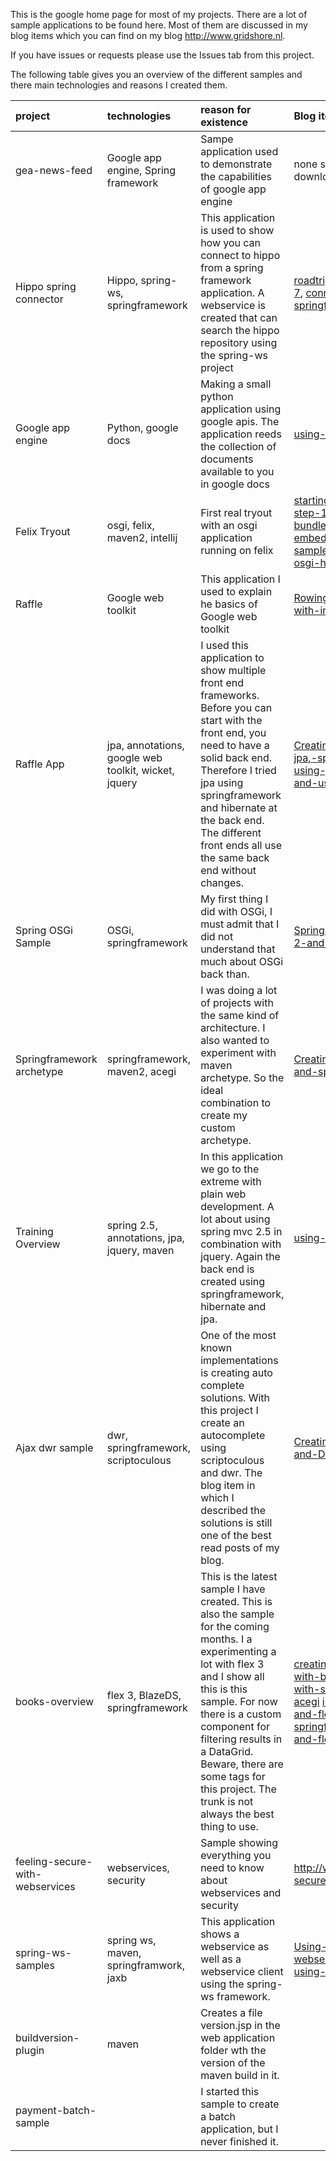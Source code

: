 This is the google home page for most of my projects. There are a lot of sample applications to be found here. Most of them are discussed in my blog items which you can find on my blog http://www.gridshore.nl.

If you have issues or requests please use the Issues tab from this project.

The following table gives you an overview of the different samples and there main technologies and reasons I created them.

|**project**|**technologies**|**reason for existence**|**Blog item(s)**|
|:----------|:---------------|:-----------------------|:---------------|
|gea-news-feed|Google app engine, Spring framework|Sampe application used to demonstrate the capabilities of google app engine | none sofar, the presentation can be downloaded|
|Hippo spring connector|Hippo, spring-ws, springframework|This application is used to show how you can connect to hippo from a spring framework application. A webservice is created that can search the hippo repository using the spring-ws project|[roadtrip-from-springframework-to-hippo-7](http://www.gridshore.nl/2008/12/04/roadtrip-from-springframework-to-hippo-7/), [connecting-to-hippo-ecm-using-a-springframework-connector](http://www.gridshore.nl/2009/01/16/connecting-to-hippo-ecm-using-a-springframework-connector/)|
|Google app engine|Python, google docs|Making a small python application using google apis. The application reeds the collection of documents available to you in google docs| [using-google-appengine](http://www.gridshore.nl/2008/10/09/using-google-appengine/)|
|Felix Tryout|osgi, felix, maven2, intellij|First real tryout with an osgi application running on felix|[starting-with-osgi-using-apache-felix-step-1](http://www.gridshore.nl/2008/02/10/starting-with-osgi-using-apache-felix-step-1/), [using-maven-to-create-an-osgi-bundle-osgi-felix-sample-step-2](http://www.gridshore.nl/2008/02/13/using-maven-to-create-an-osgi-bundle-osgi-felix-sample-step-2/), [embedding-jetty-in-osgi-osgi-felix-sample-step-3](http://www.gridshore.nl/2008/02/15/embedding-jetty-in-osgi-osgi-felix-sample-step-3/), [creating-a-jetty-based-osgi-httpservice-for-apache-felix](http://www.gridshore.nl/2008/02/29/creating-a-jetty-based-osgi-httpservice-for-apache-felix/)|
|Raffle|Google web toolkit|This application I used to explain he basics of Google web toolkit| [Rowing-the-Google-Web-Toolkit-boat-with-intellij](http://www.gridshore.nl/blog/index.php?/archives/69-Rowing-the-Google-Web-Toolkit-boat-with-intellij.html)|
|Raffle App|jpa, annotations, google web toolkit, wicket, jquery|I used this application to show multiple front end frameworks. Before you can start with the front end, you need to have a solid back end. Therefore I tried jpa using springframework and hibernate at the back end. The different front ends all use the same back end without changes.|[Creating-an-application-with-maven2,-jpa,-springframework-and-intellij](http://www.gridshore.nl/blog/index.php?/archives/72-Creating-an-application-with-maven2,-jpa,-springframework-and-intellij.html), [start-using-jquery-with-some-small-samples-and-using-spring-mvc-25](http://www.gridshore.nl/2008/01/24/start-using-jquery-with-some-small-samples-and-using-spring-mvc-25/)|
|Spring OSGi Sample|OSGi, springframework|My first thing I did with OSGi, I must admit that I did not understand that much about OSGi back than.|[Spring-osgi-an-evaluation-using-maven-2-and-the-special-spring-osgi-archetype](http://www.gridshore.nl/blog/index.php?/archives/59-Spring-osgi-an-evaluation-using-maven-2-and-the-special-spring-osgi-archetype.html)|
|Springframework archetype|springframework, maven2, acegi|I was doing a lot of projects with the same kind of architecture. I also wanted to experiment with maven archetype. So the ideal combination to create my custom archetype.|[Creating-a-maven-archetype-for-acegi-and-springframework](http://www.gridshore.nl/blog/index.php?/archives/55-Creating-a-maven-archetype-for-acegi-and-springframework.html)|
|Training Overview|spring 2.5, annotations, jpa, jquery, maven|In this application we go to the extreme with plain web development. A lot about using spring mvc 2.5 in combination with jquery. Again the back end is created using springframework, hibernate and jpa.|[using-annottions-in-springframework](http://www.gridshore.nl/2008/02/03/using-annottions-in-springframework/)|
|Ajax dwr sample |dwr, springframework, scriptoculous|One of the most known implementations is creating auto complete solutions. With this project I create an autocomplete using scriptoculous and dwr. The blog item in which I described the solutions is still one of the best read posts of my blog.|[Creating-an-autocomplete-with-Spring-and-DWR](http://www.gridshore.nl/blog/index.php?/archives/52-Creating-an-autocomplete-with-Spring-and-DWR.html)|
|books-overview|flex 3, BlazeDS, springframework|This is the latest sample I have created. This is also the sample for the coming months. I a experimenting a lot with flex 3 and I show all this is this sample. For now there is a custom component for filtering results in a DataGrid. Beware, there are some tags for this project. The trunk is not always the best thing to use.|[creating-a-flex-3-datagrid-component-with-backend-filtering](http://www.gridshore.nl/2008/03/25/creating-a-flex-3-datagrid-component-with-backend-filtering/), [integrating-flex-3-with-spring-security-formerly-known-as-acegi](http://www.gridshore.nl/2008/05/11/integrating-flex-3-with-spring-security-formerly-known-as-acegi/) [integration-spring-security-acegi-and-flex-3-the-sequel](http://www.gridshore.nl/2008/07/14/integration-spring-security-acegi-and-flex-3-the-sequel/) [wow-springframework-enters-the-actionscript-and-flex-domain/](http://www.gridshore.nl/2009/01/05/wow-springframework-enters-the-actionscript-and-flex-domain/) |
|feeling-secure-with-webservices|webservices, security|Sample showing everything you need to know about webservices and security| http://www.gridshore.nl/2008/05/17/feeling-secure-with-web-services-introduction/|feeling-secure-with-web-services-introduction,[feeling-secure-with-web-services-part-1-the-usernametoken](http://www.gridshore.nl/2008/05/20/feeling-secure-with-web-services-part-1-the-usernametoken/|), [feeling-secure-with-web-services-part-2](http://www.gridshore.nl/2008/05/26/feeling-secure-with-web-services-part-2/|)|
|spring-ws-samples|spring ws, maven, springframwork, jaxb|This application shows a webservice as well as a webservice client using the spring-ws framework.|[Using-Spring-ws-for-creating-a-webservice](http://www.gridshore.nl/blog/index.php?/archives/66-Using-Spring-ws-for-creating-a-webservice.html), [Creating-a-webservice-client-using-Spring-ws-and-maven2](http://www.gridshore.nl/blog/index.php?/archives/65-Creating-a-webservice-client-using-Spring-ws-and-maven2.html)|
|buildversion-plugin|maven|Creates a file version.jsp in the web application folder wth the version of the maven build in it.|  |
|payment-batch-sample|  |I started this sample to create a batch application, but I never finished it.|  |

